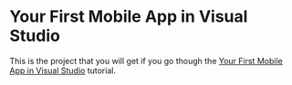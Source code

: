 # Your First Mobile App in Visual Studio


<p>This is the project that you will get if you go though the <a href="http://help.devexpress.com/DevExtreme/Documentation/Tutorial/Your_First_Mobile_App_in_Visual_Studio"><u>Your First Mobile App in Visual Studio</u></a> tutorial.</p><br />


<br/>


